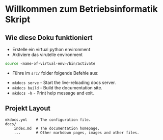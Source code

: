 # Willkommen zum Betriebsinformatik Skript


## Wie diese Doku funktioniert

- Erstelle ein virtual python environment
- Aktiviere das virutelle environment

```bash
source <name-of-virtual-env>/bin/activate
```

- Führe im `src/` folder folgende Befehle aus:

* `mkdocs serve` - Start the live-reloading docs server.
* `mkdocs build` - Build the documentation site.
* `mkdocs -h` - Print help message and exit.

## Projekt Layout

    mkdocs.yml    # The configuration file.
    docs/
        index.md  # The documentation homepage.
        ...       # Other markdown pages, images and other files.
